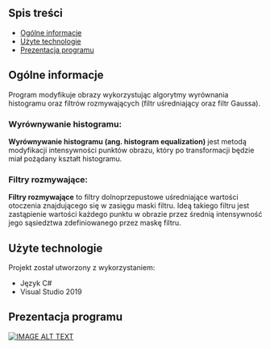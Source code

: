 ## Spis treści
* [Ogólne informacje](#ogólne-informacje)
* [Użyte technologie](#użyte-technologie)
* [Prezentacja programu](#prezentacja-programu)

## Ogólne informacje
Program modyfikuje obrazy wykorzystując algorytmy wyrównania histogramu oraz filtrów rozmywających (filtr uśredniający oraz filtr Gaussa).
<h3>Wyrównywanie histogramu:</h3>
<b> Wyrównywanie histogramu (ang. histogram equalization)</b> jest metodą modyfikacji
intensywności punktów obrazu, który po transformacji będzie miał pożądany kształt
histogramu.

 <h3>Filtry rozmywające:</h3>
 <b>Filtry rozmywające</b> to filtry dolnoprzepustowe uśredniające wartości otoczenia
znajdującego się w zasięgu maski filtru. Ideą takiego filtru jest zastąpienie wartości każdego punktu w obrazie przez średnią
intensywność jego sąsiedztwa zdefiniowanego przez maskę filtru.


	
## Użyte technologie
Projekt został utworzony z wykorzystaniem:
* Język C#
* Visual Studio 2019

## Prezentacja programu
[![IMAGE ALT TEXT](https://img.youtube.com/vi/HxHTUTYZzHU/0.jpg)](https://www.youtube.com/watch?v=HxHTUTYZzHU "Histograms and Filters")

